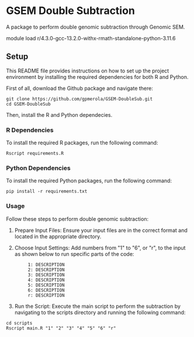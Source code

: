 # GSEM Double Subtraction
A package to perform double genomic subtraction through Genomic SEM.

module load r/4.3.0-gcc-13.2.0-withx-rmath-standalone-python-3.11.6

## Setup
This README file provides instructions on how to set up the project environment by installing the required dependencies for both R and Python.

First of all, download the Github package and navigate there:

```console
git clone https://github.com/gpmerola/GSEM-DoubleSub.git
cd GSEM-DoubleSub
```

Then, install the R and Python dependecies.

### R Dependencies

To install the required R packages, run the following command:

```console
Rscript requirements.R
```

### Python Dependencies
To install the required Python packages, run the following command:

```console
pip install -r requirements.txt
```

### Usage

Follow these steps to perform double genomic subtraction:

  1) Prepare Input Files: Ensure your input files are in the correct format and located in the appropriate directory.

  2) Choose Input Settings: Add numbers from "1" to "6", or "r", to the input as shown below to run specific parts of the code:
     
              1: DESCRIPTION
              2: DESCRIPTION
              3: DESCRIPTION
              4: DESCRIPTION
              5: DESCRIPTION
              6: DESCRIPTION
              r: DESCRIPTION

  3) Run the Script: Execute the main script to perform the subtraction by navigating to the scripts directory and running the following command:

```console
cd scripts
Rscript main.R "1" "2" "3" "4" "5" "6" "r" 
```



